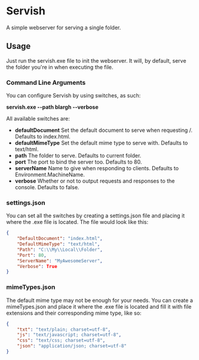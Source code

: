﻿# Servish

A simple webserver for serving a single folder.

## Usage

Just run the servish.exe file to init the webserver. It will, by default, serve the folder you're in when executing the file.

### Command Line Arguments

You can configure Servish by using switches, as such:

**servish.exe --path blargh --verbose**

All available switches are:

* **defaultDocument** Set the default document to serve when requesting /. Defaults to index.html.
* **defaultMimeType** Set the default mime type to serve with. Defaults to text/html.
* **path** The folder to serve. Defaults to current folder.
* **port** The port to bind the server too. Defaults to 80.
* **serverName** Name to give when responding to clients. Defaults to Environment.MachineName.
* **verbose** Whether or not to output requests and responses to the console. Defaults to false.

### settings.json

You can set all the switches by creating a settings.json file and placing it where the .exe file is located.
The file would look like this:

```json
{
	"DefaultDocument": "index.html",
	"DefaultMimeType": "text/html",
	"Path": "C:\\My\\Local\\Folder",
	"Port": 80,
	"ServerName": "MyAwesomeServer",
	"Verbose": True
}
```

### mimeTypes.json

The default mime type may not be enough for your needs.
You can create a mimeTypes.json and place it where the .exe file is located and fill it with file extensions and their corresponding mime type, like so:

```json
{
	"txt": "text/plain; charset=utf-8",
	"js": "text/javascript; charset=utf-8",
	"css": "text/css; charset=utf-8",
	"json": "application/json; charset=utf-8"
}
```